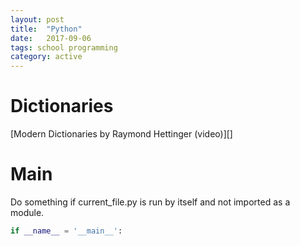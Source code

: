 ```yaml
---
layout: post
title:  "Python"
date:   2017-09-06
tags: school programming
category: active
---
```

<!--more-->
# Dictionaries
[Modern Dictionaries by Raymond Hettinger (video)][]

# Main
Do something if current_file.py is run by itself and not imported as a module.
~~~ python
if __name__ = '__main__':
~~~


[Modern Dictionaries by Raymond Hettinger]: https://www.youtube.com/watch?v=p33CVV29OG8
